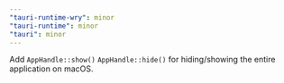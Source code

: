 ```yaml
---
"tauri-runtime-wry": minor
"tauri-runtime": minor
"tauri": minor
---
```


Add `AppHandle::show()` `AppHandle::hide()` for hiding/showing the entire application on macOS.
